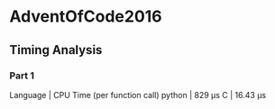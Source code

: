 # AdventOfCode2016

## Timing Analysis

### Part 1

Language | CPU Time (per function call)
python | 829 μs
C | 16.43 μs

